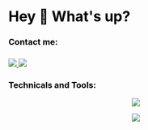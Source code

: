 
<h1 align="left" style="color:black;" >Hey 👋 What's up?</h1>

###

<h3 align="left" style="color:black;" >Contact me:</h3>

###

<div align="left">
  <a href="https://instagram.com/nnsangvn" target="https://www.instagram.com/nnsangvn/">
    <img src="https://skillicons.dev/icons?i=instagram&theme=light"/>
  </a>
  <a href="https://nguyennhatsang2002@gmail.com" target="_blank">
    <img src="https://skillicons.dev/icons?i=gmail&theme=light"/>
  </a>

  <h3 align="left" style="color:black;" >Technicals and Tools:</h3>
  <p align="center">
  <a href="https://skillicons.dev">
    <img src="https://skillicons.dev/icons?i=flutter,react,firebase,docker&theme=light" />
  </a>
  </p>
  <p align="center">
  <a href="https://skillicons.dev">
    <img src="https://skillicons.dev/icons?i=vscode,git,postman,notion&theme=light" />
  </a>
  </p>
  
</div>
